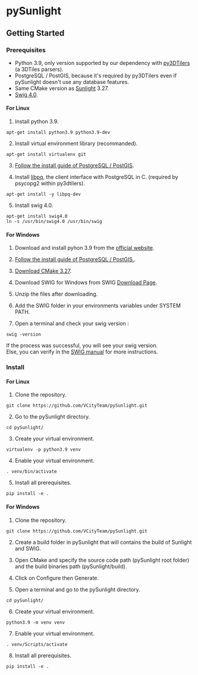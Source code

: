 # pySunlight

## Getting Started
### Prerequisites
- Python 3.9, only version supported by our dependency with [py3DTilers](https://github.com/VCityTeam/py3dtilers) (a 3DTiles parsers).
- PostgreSQL / PostGIS, because it's required by py3DTilers even if pySunlight doesn't use any database features.
- Same CMake version as [Sunlight](https://github.com/VCityTeam/Sunlight/blob/master/README.md) 3.27.
- [Swig 4.0](https://www.swig.org/).

#### For Linux
1. Install python 3.9.
```
apt-get install python3.9 python3.9-dev
```

2. Install virtual environment library (recommanded).
```
apt-get install virtualenv git
```

3. [Follow the install guide of PostgreSQL / PostGIS](https://github.com/VCityTeam/UD-SV/blob/master/Install/Setup_PostgreSQL_PostGIS_Ubuntu.md).

4. Install [libpq](https://www.postgresql.org/docs/9.5/libpq.html), the client interface with PostgreSQL in C. (required by psycopg2 within py3dtilers).
```
apt-get install -y libpq-dev
```

5. Install swig 4.0.
```
apt-get install swig4.0
ln -s /usr/bin/swig4.0 /usr/bin/swig
```

#### For Windows
1. Download and install pyhon 3.9 from the [official website](https://www.python.org/downloads/windows/).

2. [Follow the install guide of PostgreSQL / PostGIS.](https://github.com/VCityTeam/UD-SV/blob/master/ImplementationKnowHow/PostgreSQL_for_cityGML.md#1-download-postgresqlpostgis).

4. [Download CMake 3.27](https://cmake.org/download/).

5. Download SWIG for Windows from SWIG [Download Page](https://sourceforge.net/projects/swig/files/swigwin/swigwin-4.0.2/).

6. Unzip the files after downloading.

7. Add the SWIG folder in your environments variables under SYSTEM PATH.

8. Open a terminal and check your swig version :
```
swig -version
```
If the process was successful, you will see your swig version.  
Else, you can verify in the [SWIG manual](https://github.com/swig/swig/blob/master/Doc/Manual/Windows.html) for more instructions.

### Install
#### For Linux
1. Clone the repository.
```
git clone https://github.com/VCityTeam/pySunlight.git
```

2. Go to the pySunlight directory.
```
cd pySunlight/
```

3. Create your virtual environment.
```
virtualenv -p python3.9 venv
```

4. Enable your virtual environment.
```
. venv/bin/activate
```

5. Install all prerequisites.
```
pip install -e .
```

#### For Windows
1. Clone the repository.
```
git clone https://github.com/VCityTeam/pySunlight.git
```

2. Create a build folder in pySunlight that will contains the build of Sunlight and SWIG.

3. Open CMake and specify the source code path (pySunlight root folder) and the build binaries path (pySunlight/build).

4. Click on Configure then Generate.

5. Open a terminal and go to the pySunlight directory.
```
cd pySunlight/
```

6. Create your virtual environment.
```
python3.9 -m venv venv
```

7. Enable your virtual environment.
```
. venv/Scripts/activate
```

8. Install all prerequisites.
```
pip install -e .
```
